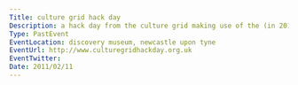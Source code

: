 ```yaml
---
Title: culture grid hack day
Description: a hack day from the culture grid making use of the (in 2011) recently released web service.  interesting web site to get an idea of hack events.
Type: PastEvent
EventLocation: discovery museum, newcastle upon tyne
EventUrl: http://www.culturegridhackday.org.uk
EventTwitter:
Date: 2011/02/11
---
```

